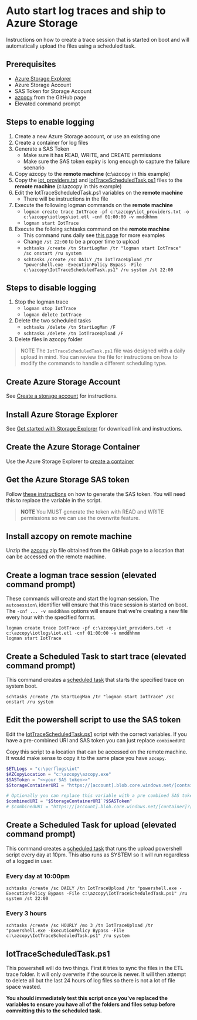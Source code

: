 # Auto start log traces and ship to Azure Storage
Instructions on how to create a trace session that is started on boot and will automatically upload the files using a scheduled task.

## Prerequisites
* [Azure Storage Explorer](https://docs.microsoft.com/en-us/azure/vs-azure-tools-storage-manage-with-storage-explorer?tabs=windows)
* Azure Storage Account
* SAS Token for Storage Account
* [azcopy](https://github.com/Azure/azure-storage-azcopy/releases/latest) from the GitHub page
* Elevated command prompt

## Steps to enable logging

1. Create a new Azure Storage account, or use an existing one
2. Create a container for log files
3. Generate a SAS Token
   * Make sure it has READ, WRITE, and CREATE permissions
   * Make sure the SAS token expiry is long enough to capture the failure scenario
4. Copy azcopy to the **remote machine** (c:\azcopy in this example)
5. Copy the [iot_providers.txt](iot_providers.txt) and [IotTraceScheduledTask.ps1](IotTraceScheduledTask.ps1) files to the **remote machine** (c:\azcopy in this example)
6. Edit the IotTraceScheduledTask.ps1 variables on the **remote machine**
    * There will be instructions in the file
7. Execute the following logman commands on the **remote machine**
    * `logman create trace IotTrace -pf c:\azcopy\iot_providers.txt -o c:\azcopy\iotlogs\iot.etl -cnf 01:00:00 -v mmddhhmm`
    * `logman start IotTrace`
8. Execute the folloing schtasks command on the **remote machine**
    * This command runs daily see [this page](https://docs.microsoft.com/en-us/windows-server/administration/windows-commands/schtasks-create) for more examples
    * Change `/st 22:00` to be a proper time to upload
    * `schtasks /create /tn StartLogMan /tr "logman start IotTrace" /sc onstart /ru system`
    * `schtasks /create /sc DAILY /tn IotTraceUpload /tr "powershell.exe -ExecutionPolicy Bypass -File c:\azcopy\IotTraceScheduledTask.ps1" /ru system /st 22:00`

## Steps to disable logging

1. Stop the logman trace
    * `logman stop IotTrace`
    * `logman delete IotTrace`
2. Delete the two scheduled tasks
   * `schtasks /delete /tn StartLogMan /F`
   * `schtasks /delete /tn IotTraceUpload /F`
3. Delete files in azcopy folder


> NOTE The `IotTraceScheduledTask.ps1` file was designed with a daily upload in mind. You can review the file for instructions on how to modify the commands to handle a different scheduling type.

## Create Azure Storage Account

See [Create a storage account](https://docs.microsoft.com/en-us/azure/storage/common/storage-account-create?tabs=azure-portal) for instructions.

## Install Azure Storage Explorer

See [Get started with Storage Explorer](https://docs.microsoft.com/en-us/azure/vs-azure-tools-storage-manage-with-storage-explorer?tabs=windows) for download link and instructions.

## Create the Azure Storage Container

Use the Azure Storage Explorer to [create a container](https://docs.microsoft.com/en-us/azure/storage/blobs/storage-quickstart-blobs-storage-explorer)

## Get the Azure Storage SAS token

Follow [these instructions](https://docs.microsoft.com/en-us/azure/cognitive-services/translator/document-translation/create-sas-tokens?tabs=Containers) on how to generate the SAS token. You will need this to replace the variable in the script.

> **NOTE** You MUST generate the token with READ and WRITE permissions so we can use the overwrite feature.

## Install azcopy on remote machine

Unzip the [azcopy](https://github.com/Azure/azure-storage-azcopy/releases/latest) zip file obtained from the GitHub page to a location that can be accessed on the remote machine.

## Create a logman trace session (elevated command prompt)

These commands will create and start the logman session. The `autosession\` identifier will ensure that this trace session is started on boot. The `-cnf ... -v mmddhhmm` options will ensure that we're creating a new file every hour with the specified format.

```
logman create trace IotTrace -pf c:\azcopy\iot_providers.txt -o c:\azcopy\iotlogs\iot.etl -cnf 01:00:00 -v mmddhhmm
logman start IotTrace
```

## Create a Scheduled Task to start trace  (elevated command prompt)

This command creates a [scheduled task](https://docs.microsoft.com/en-us/windows-server/administration/windows-commands/schtasks) that starts the specified trace on system boot.

`schtasks /create /tn StartLogMan /tr "logman start IotTrace" /sc onstart /ru system`

## Edit the powershell script to use the SAS token

Edit the [IotTraceScheduledTask.ps1](IotTraceScheduledTask.ps1) script with the correct variables. If you have a pre-combined URI and SAS token you can just replace `combinedURI`

Copy this script to a location that can be accessed on the remote machine. It would make sense to copy it to the same place you have `azcopy`.

```powershell
$ETLLogs = "c:\perflogs\iot"
$AZCopyLocation = "c:\azcopy\azcopy.exe"
$SASToken = "<<your SAS token>>"
$StorageContainerURI = "https://[account].blob.core.windows.net/[container]"

# Optionally you can replace this variable with a pre combined SAS token URL
$combinedURI = "$StorageContainerURI`?$SASToken"
# $combinedURI = "https://[account].blob.core.windows.net/[container]?[SAS]"
```

## Create a Scheduled Task for upload  (elevated command prompt)

This command creates a [scheduled task](https://docs.microsoft.com/en-us/windows-server/administration/windows-commands/schtasks) that runs the upload powershell script every day at 10pm. This also runs as SYSTEM so it will run regardless of a logged in user.

### Every day at 10:00pm
```
schtasks /create /sc DAILY /tn IotTraceUpload /tr "powershell.exe -ExecutionPolicy Bypass -File c:\azcopy\IotTraceScheduledTask.ps1" /ru system /st 22:00
```

### Every 3 hours
```
schtasks /create /sc HOURLY /mo 3 /tn IotTraceUpload /tr "powershell.exe -ExecutionPolicy Bypass -File c:\azcopy\IotTraceScheduledTask.ps1" /ru system
```

## IotTraceScheduledTask.ps1

This powershell will do two things. First it tries to sync the files in the ETL trace folder. It will only overwrite if the source is newer. It will then attempt to delete all but the last 24 hours of log files so there is not a lot of file space wasted.

**You should immediately test this script once you've replaced the variables to ensure you have all of the folders and files setup before committing this to the scheduled task.**